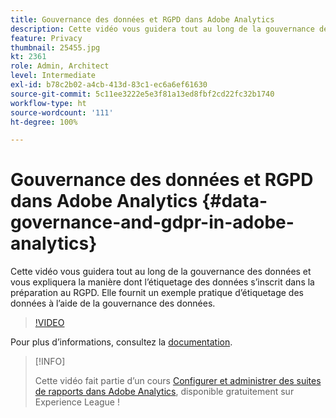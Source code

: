 ```yaml
---
title: Gouvernance des données et RGPD dans Adobe Analytics
description: Cette vidéo vous guidera tout au long de la gouvernance des données et vous expliquera la manière dont l’étiquetage des données s’inscrit dans la préparation au RGPD. Elle fournit un exemple pratique d’étiquetage des données à l’aide de la gouvernance des données.
feature: Privacy
thumbnail: 25455.jpg
kt: 2361
role: Admin, Architect
level: Intermediate
exl-id: b78c2b02-a4cb-413d-83c1-ec6a6ef61630
source-git-commit: 5c11ee3222e5e3f81a13ed8fbf2cd22fc32b1740
workflow-type: ht
source-wordcount: '111'
ht-degree: 100%

---
```


# Gouvernance des données et RGPD dans Adobe Analytics {#data-governance-and-gdpr-in-adobe-analytics}

Cette vidéo vous guidera tout au long de la gouvernance des données et vous expliquera la manière dont l’étiquetage des données s’inscrit dans la préparation au RGPD. Elle fournit un exemple pratique d’étiquetage des données à l’aide de la gouvernance des données.

>[!VIDEO](https://video.tv.adobe.com/v/25455/?quality=12)

Pour plus dʼinformations, consultez la [documentation](https://experienceleague.adobe.com/docs/analytics/admin/data-governance/an-gdpr-overview.html?lang=fr).

>[!INFO]
>
> Cette vidéo fait partie d’un cours [Configurer et administrer des suites de rapports dans Adobe Analytics](https://experienceleague.adobe.com/?recommended=Analytics-A-1-2021.1.administration), disponible gratuitement sur Experience League !